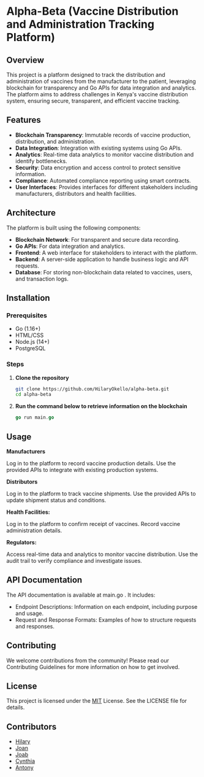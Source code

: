 # Alpha-Beta (Vaccine Distribution and Administration Tracking Platform)

## Overview

This project is a platform designed to track the distribution and administration of vaccines from the manufacturer to the patient, leveraging blockchain for transparency and Go APIs for data integration and analytics. The platform aims to address challenges in Kenya's vaccine distribution system, ensuring secure, transparent, and efficient vaccine tracking.

## Features

- **Blockchain Transparency**: Immutable records of vaccine production, distribution, and administration.
- **Data Integration**: Integration with existing systems using Go APIs.
- **Analytics**: Real-time data analytics to monitor vaccine distribution and identify bottlenecks.
- **Security**: Data encryption and access control to protect sensitive information.
- **Compliance**: Automated compliance reporting using smart contracts.
- **User Interfaces**: Provides interfaces for different stakeholders including manufacturers, distributors and health facilities.

## Architecture

The platform is built using the following components:

- **Blockchain Network**: For transparent and secure data recording.
- **Go APIs**: For data integration and analytics.
- **Frontend**: A web interface for stakeholders to interact with the platform.
- **Backend**: A server-side application to handle business logic and API requests.
- **Database**: For storing non-blockchain data related to vaccines, users, and transaction logs.

## Installation

### Prerequisites

- Go (1.16+)
- HTML/CSS
- Node.js (14+)
- PostgreSQL

### Steps

1. **Clone the repository**
   ```bash
   git clone https://github.com/HilaryOkello/alpha-beta.git
   cd alpha-beta
2. **Run the command below to retrieve information on the blockchain**
    ```go
    go run main.go 
    ```
## Usage
**Manufacturers**

Log in to the platform to record vaccine production details.
Use the provided APIs to integrate with existing production systems.

**Distributors**

Log in to the platform to track vaccine shipments.
Use the provided APIs to update shipment status and conditions.

**Health Facilities:**

Log in to the platform to confirm receipt of vaccines.
Record vaccine administration details.

**Regulators:**

Access real-time data and analytics to monitor vaccine distribution.
 Use the audit trail to verify compliance and investigate issues.

## API Documentation

The API documentation is available at main.go . It includes:
- Endpoint Descriptions: Information on each endpoint, including purpose and usage.
- Request and Response Formats: Examples of how to structure requests and responses.

## Contributing

We welcome contributions from the community! Please read our Contributing Guidelines for more information on how to get involved.

## License

This project is licensed under the [MIT](https://opensource.org/license/mit) License. See the LICENSE file for details.

## Contributors

- [Hilary](https://github.com/HilaryOkello)
- [Joan](https://github.com/Joan2509)
- [Joab](https://github.com/JoabOwala)
- [Cynthia](https://github.com/CynthiaOketch)
- [Antony](https://github.com/antmusumba) 

